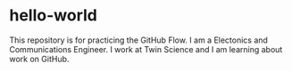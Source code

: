 # hello-world
This repository is for practicing the GitHub Flow.
I am a Electonics and Communications Engineer. I work at Twin Science and I am learning about work on GitHub.
